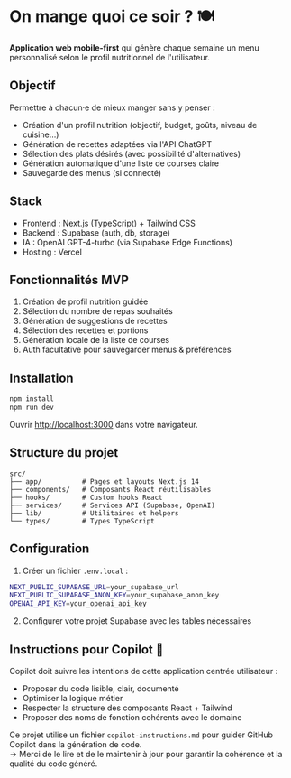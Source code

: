 # On mange quoi ce soir ? 🍽️

**Application web mobile-first** qui génère chaque semaine un menu personnalisé selon le profil nutritionnel de l'utilisateur.

## Objectif

Permettre à chacun·e de mieux manger sans y penser :

- Création d'un profil nutrition (objectif, budget, goûts, niveau de cuisine…)
- Génération de recettes adaptées via l'API ChatGPT
- Sélection des plats désirés (avec possibilité d'alternatives)
- Génération automatique d'une liste de courses claire
- Sauvegarde des menus (si connecté)

## Stack

- Frontend : Next.js (TypeScript) + Tailwind CSS
- Backend : Supabase (auth, db, storage)
- IA : OpenAI GPT-4-turbo (via Supabase Edge Functions)
- Hosting : Vercel

## Fonctionnalités MVP

1. Création de profil nutrition guidée
2. Sélection du nombre de repas souhaités
3. Génération de suggestions de recettes
4. Sélection des recettes et portions
5. Génération locale de la liste de courses
6. Auth facultative pour sauvegarder menus & préférences

## Installation

```bash
npm install
npm run dev
```

Ouvrir [http://localhost:3000](http://localhost:3000) dans votre navigateur.

## Structure du projet

```
src/
├── app/          # Pages et layouts Next.js 14
├── components/   # Composants React réutilisables
├── hooks/        # Custom hooks React
├── services/     # Services API (Supabase, OpenAI)
├── lib/          # Utilitaires et helpers
└── types/        # Types TypeScript
```

## Configuration

1. Créer un fichier `.env.local` :

```bash
NEXT_PUBLIC_SUPABASE_URL=your_supabase_url
NEXT_PUBLIC_SUPABASE_ANON_KEY=your_supabase_anon_key
OPENAI_API_KEY=your_openai_api_key
```

2. Configurer votre projet Supabase avec les tables nécessaires

## Instructions pour Copilot 🤖

Copilot doit suivre les intentions de cette application centrée utilisateur :

- Proposer du code lisible, clair, documenté
- Optimiser la logique métier
- Respecter la structure des composants React + Tailwind
- Proposer des noms de fonction cohérents avec le domaine

Ce projet utilise un fichier `copilot-instructions.md` pour guider GitHub Copilot dans la génération de code.  
→ Merci de le lire et de le maintenir à jour pour garantir la cohérence et la qualité du code généré.
